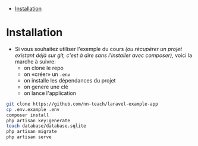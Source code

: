 - [Installation](#org9082fcf)


<a id="org9082fcf"></a>

# Installation

-   Si vous souhaitez utiliser l'exemple du cours *(ou récupérer un projet existant déjà sur git, c'est à dire sans l'installer avec composer)*, voici la marche à suivre:
    -   on clone le repo
    -   on «créer» un `.env`
    -   on installe les dépendances du projet
    -   on genere une clé
    -   on lance l'application

```bash 
git clone https://github.com/nn-teach/laravel-example-app
cp .env.example .env
composer install
php artisan key:generate
touch database/database.sqlite
php artisan migrate
php artisan serve
```
